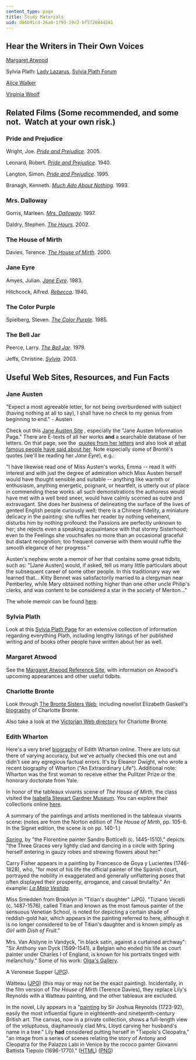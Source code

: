 ```yaml
---
content_type: page
title: Study Materials
uid: d86b91cd-26a0-1f93-19c2-bf5720844281
---
```


Hear the Writers in Their Own Voices
------------------------------------

[Margaret Atwood](https://www.bbc.co.uk/programmes/b0b4zf0w)

Sylvia Plath: [Lady Lazarus](http://www.bbc.co.uk/arts/poetry/outloud/plath.shtml), [Sylvia Plath Forum](http://www.sylviaplathforum.com/sp-audio.html)

[Alice Walker](https://www.bbc.co.uk/programmes/p03js344)

[Virginia Woolf](https://www.bbc.com/news/av/entertainment-arts-28231055/rare-recording-of-virginia-woolf)

Related Films (Some recommended, and some not.  Watch at your own risk.)
------------------------------------------------------------------------

### Pride and Prejudice

Wright, Joe. [_Pride and Prejudice_](http://www.imdb.com/title/tt0414387/). 2005.

Leonard, Robert. [_Pride and Prejudice_](http://www.imdb.com/title/tt0032943/). 1940.

Langton, Simon. [_Pride and Prejudice_](http://www.imdb.com/title/tt0112130/). 1995.

Branagh, Kenneth. [_Much Ado About Nothing_](http://www.imdb.com/title/tt0107616/). 1993.

### Mrs. Dalloway

Gorris, Marleen. [_Mrs. Dalloway_](http://www.imdb.com/title/tt0119723/). 1997.

Daldry, Stephen. [_The Hours_](http://www.imdb.com/title/tt0274558/). 2002.

### The House of Mirth

Davies, Terence. [_The House of Mirth_](http://www.imdb.com/title/tt0200720/). 2000.

### Jane Eyre

Amyes, Julian. [_Jane Eyre_](http://www.imdb.com/title/tt0085037/). 1983.

Hitchcock, Alfred. [_Rebecca_](http://www.imdb.com/title/tt0032976/). 1940.

### The Color Purple

Spielberg, Steven. [_The Color Purple_](http://www.imdb.com/title/tt0088939/). 1985.

### The Bell Jar

Peerce, Larry. [_The Bell Jar_](http://www.imdb.com/title/tt0078843/). 1979.

Jeffs, Christine. [_Sylvia_](http://www.imdb.com/title/tt0325055/). 2003.

Useful Web Sites, Resources, and Fun Facts
------------------------------------------

### Jane Austen

"Expect a most agreeable letter, for not being overburdened with subject (having nothing at all to say), I shall have no check to my genius from beginning to end." - Austen

Check out this [Jane Austen Site](http://www.pemberley.com/) , especially the "Jane Austen Information Page." There are E-texts of all her works **and** a searchable database of her letters. On that page, see the  [quotes from her letters](http://www.pemberley.com/janeinfo/brablets.html#letterqot) and also look at [what famous people have said about her](http://www.pemberley.com/janeinfo/janeart.html#austart3). Note especially some of Brontë's quotes (we'll be reading her _Jane Eyre_), e.g.:

"I have likewise read one of Miss Austen's works, Emma -- read it with interest and with just the degree of admiration which Miss Austen herself would have thought sensible and suitable -- anything like warmth or enthusiasm, anything energetic, poignant, or heartfelt, is utterly out of place in commending these works: all such demonstrations the authoress would have met with a well bred sneer, would have calmly scorned as outré and extravagant. She does her business of delineating the surface of the lives of genteel English people curiously well; there is a Chinese fidelity, a miniature delicacy in the painting: she ruffles her reader by nothing vehement, disturbs him by nothing profound: the Passions are perfectly unknown to her; she rejects even a speaking acquaintance with that stormy Sisterhood; even to the Feelings she vouchsafes no more than an occasional graceful but distant recognition; too frequent converse with them would ruffle the smooth elegance of her progress."

Austen's nephew wrote a memoir of her that contains some great tidbits, such as: "\[Jane Austen\] would, if asked, tell us many little particulars about the subsequent career of some other people. In this traditionary way we learned that... Kitty Bennet was satisfactorily married to a clergyman near Pemberley, while Mary obtained nothing higher than one other uncle Philip's clerks, and was content to be considered a star in the society of Meriton..."

The whole memoir can be found [here](http://labrocca.com/ja/index.html).

### Sylvia Plath

Look at this [Sylvia Plath Page](http://www.sylviaplath.de/) for an extensive collection of information regarding everything Plath, including lengthy listings of her published writing and of books other people have written about her as well.

### Margaret Atwood

See the [Margaret Atwood Reference Site](http://www.owtoad.com/), with information on Atwood's upcoming appearances and other useful tidbits.

### Charlotte Bronte

Look through [The Bronte Sisters Web](http://victorian-studies.net/BS-HP.html?), including novelist Elizabeth Gaskell's [biography](https://www.theguardian.com/books/2016/apr/09/charlotte-bronte-elizabeth-gaskell-biography-1857) of Charlotte Bronte.

Also take a look at the [Victorian Web directory](http://www.victorianweb.org/authors/bronte/cbronte/bronteov.html) for Charlotte Bronte.

### Edith Wharton

Here's a very brief [biography](http://www.npg.si.edu/exh/wharton/whar3.htm) of Edith Wharton online. There are lots out there of varying accuracy, but we've actually checked this one out and didn't see any egregious factual errors. It's by Eleanor Dwight, who wrote a recent biography of Wharton ("An Extraordinary Life"). Additional note: Wharton was the first woman to receive either the Pulitzer Prize or the honorary doctorate from Yale.

In honor of the tableaux vivants scene of _The House of Mirth_, the class visited the [Isabella Stewart Gardner Museum](http://www.gardnermuseum.org/). You can explore their collections online [here](http://www.gardnermuseum.org/collection).

A summary of the paintings and artists mentioned in the tableaux vivants scene: (notes are from the Norton edition of _The House of Mirth_, pp. 105-6. In the Signet edition, the scene is on pp. 140-1.)

[_Spring_](http://www.jebfoundation.ch/), by "the Florentine painter Sandro Botticelli (c. 1445-1510)," depicts "the Three Graces very lightly clad and dancing in a circle with Spring herself entering in gauzy robes and strewing flowers about her."

Carry Fisher appears in a painting by Francesco de Goya y Lucientes (1746-1828), who, "for most of his life the official painter of the Spanish court, portrayed the nobility in exaggerated and generally unflattering poses that often displayed their prosperity, arrogance, and casual brutality." An example: _[La Maja Vestida](https://en.wikipedia.org/wiki/La_maja_vestida)._

Miss Smedden from Brooklyn in "Titian's daughter" (JPG). "Tiziano Vecelli (c. 1487-1576), called Titian and known as the most famous painter of the sensuous Venetian School, is noted for depicting a certain shade of reddish-gold hair, which appears in the painting referred to here, although it is no longer considered to be of Titian's daughter and is known simply as _Girl with Dish of Fruit_."

Mrs. Van Alstyne in Vandyck, "in black satin, against a curtained archway": "Sir Anthony van Dyck (1599-1541), a Belgian who ended his life as court painter under Charles I of England, is known for his portraits tinged with melancholy." Some of his work: [Olga's Gallery](http://www.abcgallery.com/V/vandyck/vandyck.html).

A Veronese Supper ([JPG](http://commons.wikimedia.org/wiki/File:P%C3%A8lerins_d%27Emma%C3%BCs_Veronese.jpg)).

Watteau ([JPG](http://www.frankreich-sued.de/prominente-server/jean-antoine-watteau/watteau-003.jpg)) (this may or may not be the exact painting). Incidentally, in the film version of _The House of Mirth_ (Terence Davies), they replace Lily's Reynolds with a Watteau painting, and the other tableaux are excluded.

In the novel, Lily appears in a "[painting](http://www.abcgallery.com/R/reynolds/reynolds143.html) by Sir Joshua Reynolds (1723-92), easily the most influential figure in eighteenth-and nineteenth-century British art. The canvas, now in a private collection, shows a full-length view of the voluptuous, diaphanously clad Mrs. Lloyd carving her husband's name in a tree." Lily **had** considered putting herself in "Tiepolo's Cleopatra," "an image from a series of scenes relating the story of Antony and Cleopatra for the Palazzo Labi in Venice by the rococo painter Giovanni Battista Tiepolo (1696-1770)." ([HTML](http://www.fondazionecarifano.it/Quadreria/Quadreria.htm)) ([PNG](http://commons.wikimedia.org/wiki/File:Tiepolo,_Giovanni_Battista_-_The_Banquet_of_Cleopatra_-_1746-47.PNG))